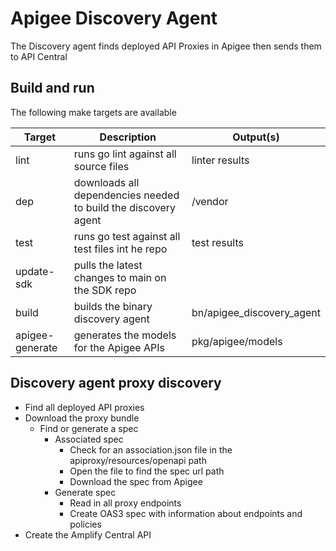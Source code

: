 # Apigee Discovery Agent

The Discovery agent finds deployed API Proxies in Apigee then sends them to API Central

## Build and run

The following make targets are available

| Target          | Description                                                    | Output(s)                 |
|-----------------|----------------------------------------------------------------|---------------------------|
| lint            | runs go lint against all source files                          | linter results            |
| dep             | downloads all dependencies needed to build the discovery agent | /vendor                   |
| test            | runs go test against all test files int he repo                | test results              |
| update-sdk      | pulls the latest changes to main on the SDK repo               |                           |
| build           | builds the binary discovery agent                              | bn/apigee_discovery_agent |
| apigee-generate | generates the models for the Apigee APIs                       | pkg/apigee/models         |

## Discovery agent proxy discovery

* Find all deployed API proxies
* Download the proxy bundle
  * Find or generate a spec
    * Associated spec
      * Check for an association.json file in the apiproxy/resources/openapi path
      * Open the file to find the spec url path
      * Download the spec from Apigee
    * Generate spec
      * Read in all proxy endpoints
      * Create OAS3 spec with information about endpoints and policies
* Create the Amplify Central API